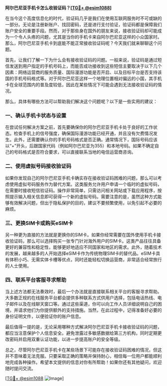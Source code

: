 **阿尔巴尼亚手机卡怎么收验证码？[[TG💪+ @esim1088](https://t.me/s/esim1088)]**

在当今这个高度信息化的时代，验证码几乎是我们在使用互联网服务时不可或缺的一部分。无论是注册新账户、找回密码，还是进行支付验证，验证码都是保障我们账户安全的重要手段。然而，对于那些身在国外的朋友来说，接收验证码却可能成为一个令人头疼的问题，尤其是当你的手机卡来自阿尔巴尼亚这样的小众国家时。那么，阿尔巴尼亚手机卡到底能不能正常接收验证码呢？今天我们就来聊聊这个问题。

首先，让我们了解一下为什么会有接收验证码的问题。一般来说，验证码是通过短信发送到用户指定的手机号码上，而能否成功接收到这些短信主要取决于以下几个因素：网络运营商的服务质量、国际漫游功能是否开启、以及目标平台是否支持该国的手机号码格式等。对于阿尔巴尼亚这样一个地理位置相对偏远的小国，其手机卡在全球范围内的普及度较低，因此在某些情况下可能会遇到无法接收验证码的情况。

那么，具体有哪些方法可以帮助我们解决这个问题呢？以下是一些实用的建议：

### 一、确认手机卡状态与设置

在尝试任何解决方案之前，首先要确保你的阿尔巴尼亚手机卡处于良好的工作状态。检查手机上的信号强度，确保国际漫游功能已经开通，并且没有欠费情况发生。此外，还需要确认你的手机号码格式是否正确。通常情况下，国际号码应该以“+”开头，后跟国家代码（例如阿尔巴尼亚为355）和本地号码。如果不确定自己的号码格式是否符合要求，可以直接联系当地的电信运营商咨询。

### 二、使用虚拟号码接收验证码

如果你发现自己的阿尔巴尼亚手机卡确实存在接收验证码困难的问题，那么可以考虑使用虚拟号码服务作为替代方案。这类服务允许用户申请一个临时的虚拟号码，在需要时接收短信验证码。操作非常简单，只需访问相关网站或下载应用程序，按照提示输入相关信息即可获得一个新的虚拟号码。需要注意的是，虽然这种方式能够有效解决问题，但出于隐私保护的目的，建议不要频繁使用，以免引起不必要的麻烦。

### 三、更换SIM卡或购买eSIM卡

另一种更为直接的方法就是更换你的SIM卡。如果你经常需要在国外使用手机卡接收验证码，那么可以选择购买一张专门针对海外用户的SIM卡。这类产品往往具备更好的兼容性和稳定性，能够更好地适应不同国家和地区的需求。此外，随着技术的发展，越来越多的人开始选择eSIM卡作为传统物理SIM卡的替代品。eSIM卡具有体积小巧、无需实体卡槽等优点，同时还能轻松切换运营商，非常适合经常旅行的人士使用。

### 四、联系平台客服寻求帮助

当上述方法都无法奏效时，最后一个办法就是直接联系相关平台的客服寻求帮助。大多数正规的在线服务平台都会提供多种联系方式供用户选择，包括电话热线、电子邮件以及在线聊天窗口等。通过这些渠道，你可以向工作人员详细说明自己的困境，并请求他们为你提供额外的支持措施。当然，在此过程中，记得准备好必要的身份证明文件，以便验证你的账户信息。

最后值得一提的是，无论采用哪种方式解决阿尔巴尼亚手机卡接收验证码的问题，都应当注意保护个人信息安全。避免泄露过多敏感数据给第三方机构，同时定期更改密码并启用双重认证功能，以进一步提高账户的安全等级。

总之，尽管阿尔巴尼亚手机卡在某些场景下可能存在接收验证码困难的情况，但这并不意味着无法克服。只要采取正确的策略并保持耐心，相信每一位用户都能顺利地完成各种操作。希望本文提供的信息对你有所帮助！如果你还有其他疑问，欢迎随时提问交流。

[[TG💪+ @esim1088](https://t.me/s/esim1088) ![Image](https://i.postimg.cc/4NQfJmqS/Snipaste-2025-05-13-00-14-12.png)]